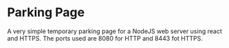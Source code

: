 # Parking Page

A very simple temporary parking page for a NodeJS web server using react and HTTPS.
The ports used are 8080 for HTTP and 8443 fot HTTPS.
